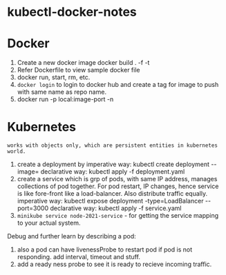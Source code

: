 # kubectl-docker-notes
# Docker
1. Create a new docker image
    docker build . -f <optional filename> -t <optional-tag-name>
2. Refer Dockerfile to view sample docker file
3. docker run, start, rm, etc.
4. `docker login` to login to docker hub and create a tag for image to push with same name as repo name.
5. docker run -p local:image-port -n <with-name>

# Kubernetes
    works with objects only, which are persistent entities in kubernetes world.

1. create a deployment by
    imperative way: kubectl create deployment <name> --image=<image-name>
    declarative way: kubectl apply -f deployment.yaml
2. create a service which is grp of pods, with same IP address, manages collections of pod together. For pod restart, IP changes, hence service is like fore-front like a  load-balancer. Also distribute traffic equally.
    imperative way: kubectl expose deployment <name> -type=LoadBalancer --port=3000
    declarative way: kubectl apply -f service.yaml
3. `minikube service node-2021-service` - for getting the service mapping to your actual system.

Debug and further learn by describing a pod:

1. also a pod can have livenessProbe to restart pod if pod is not responding. add interval, timeout and stuff.
2. add a ready ness probe to see it is ready to recieve incoming traffic.
    
    